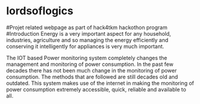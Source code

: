 # lordsoflogics
#Projet related webpage as part of hack4tkm hackothon program
#Introduction
Energy is a very important aspect for any household, industries, agriculture and so managing the energy efficiently and conserving it intelligently for appliances is very much important.

The IOT based Power monitoring system completely changes the management and monitoring of power consumption. In the past few decades there has not been much change in the monitoring of power consumption. The methods that are followed are still decades old and outdated. This system makes use of the internet in making the monitoring of power consumption extremely accessible, quick, reliable and available to all.
